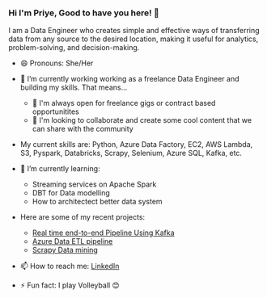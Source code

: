 ### Hi I'm Priye, Good to have you here! 👋

I am a Data Engineer who creates simple and effective ways of transferring data from any source to the desired location, making it useful for analytics, problem-solving, and decision-making.

- 😄 Pronouns: She/Her

- 🔭 I’m currently working working as a freelance Data Engineer and building my skills. That means...
    * 👯 I'm always open for freelance gigs or contract based opportunitites
    * 💬 I'm looking to collaborate and create some cool content that we can share with the community

- My current skills are:
Python, Azure Data Factory, EC2, AWS Lambda, S3, Pyspark, Databricks, Scrapy, Selenium, Azure SQL, Kafka, etc.


- 🌱 I’m currently learning:
    * Streaming services on Apache Spark
    * DBT for Data modelling
    * How to architectect better data system


- Here are some of my recent projects:
  * <a href="https://github.com/priye-1/Real_time_End_to_End_Pipeline_using_Kafka"> Real time end-to-end Pipeline Using Kafka</a>
  * <a href="https://github.com/priye-1/Azure_Data_ETL_pipeline">Azure Data ETL pipeline</a>
  * <a href="https://github.com/priye-1/scrapy-data-mining">Scrapy Data mining</a>


- 📫 How to reach me: <a href="https://www.linkedin.com/in/tamunopriye-dagogo-george-191175167/">LinkedIn</a>
- ⚡ Fun fact: I play Volleyball 😊

